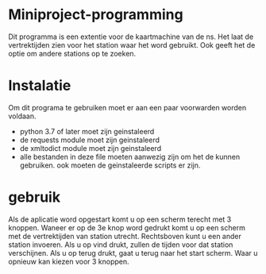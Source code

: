 # Miniproject-programming
Dit programma is een extentie voor de kaartmachine van de ns.
Het laat de vertrektijden zien voor het station waar het word gebruikt.
Ook geeft het de optie om andere stations op te zoeken.

# Instalatie

Om dit programa te gebruiken moet er aan een paar voorwarden worden voldaan.
- python 3.7 of later moet zijn geinstaleerd
- de requests module moet zijn geinstaleerd
- de xmltodict module moet zijn geinstaleerd
- alle bestanden in deze file moeten aanwezig zijn om het de kunnen gebruiken. ook moeten de geinstaleerde scripts er zijn.

# gebruik

Als de aplicatie word opgestart komt u op een scherm terecht met 3 knoppen.
Waneer er op de 3e knop word gedrukt komt u op een scherm met de vertrektijden van station utrecht.
Rechtsboven kunt u een ander station invoeren. Als u op vind drukt, zullen de tijden voor dat station verschijnen.
Als u op terug drukt, gaat u terug naar het start scherm. Waar u opnieuw kan kiezen voor 3 knoppen.
